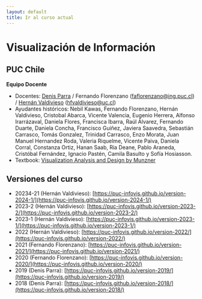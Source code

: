 ```yaml
---
layout: default
title: Ir al curso actual
---
```

# Visualización de Información
## PUC Chile


**Equipo Docente**
- Docentes: [Denis Parra](https://dparra.sitios.ing.uc.cl/) / Fernando Florenzano (faflorenzano@ing.puc.cl) / [Hernán Valdivieso](https://hernan4444.github.io/) (hfvaldivieso@uc.cl)
- Ayudantes históricos: Nebil Kawas, Fernando Florenzano, Hernán Valdivieso, Cristobal Abarca, Vicente Valencia, Eugenio Herrera, Alfonso Irarrázaval, Daniela Flores, Francisca Ibarra, Raúl Álvarez, Fernando Duarte, Daniela Concha, Francisco Guiñez, Javiera Saavedra, Sebastián Carrasco, Tomás Gonzalez, Trinidad Carrasco, Enzo Morata, Juan Manuel Hernandez Roda, Valeria Riquelme, Vicente Paiva, Daniela Corral, Constanza Ortiz, Hanan Saab, Ria Deane, Pablo Araneda, Cristóbal Fernández, Ignacio Pastén, Camila Basulto y Sofía Hosiasson.
- Textbook: [Visualization Analysis and Design by Munzner](https://www.cs.ubc.ca/~tmm/vadbook/)

## Versiones del curso

- 20234-21 (Hernán Valdivieso): [https://puc-infovis.github.io/version-2024-1/](https://puc-infovis.github.io/version-2024-1/)
- 2023-2 (Hernán Valdivieso): [https://puc-infovis.github.io/version-2023-2/](https://puc-infovis.github.io/version-2023-2/)
- 2023-1 (Hernán Valdivieso): [https://puc-infovis.github.io/version-2023-1/](https://puc-infovis.github.io/version-2023-1/)
- 2022 (Hernán Valdivieso): [https://puc-infovis.github.io/version-2022/](https://puc-infovis.github.io/version-2022/)
- 2021 (Fernando Florenzano): [https://puc-infovis.github.io/version-2021/](https://puc-infovis.github.io/version-2021/)
- 2020 (Fernando Florenzano): [https://puc-infovis.github.io/version-2020/](https://puc-infovis.github.io/version-2020/)
- 2019 (Denis Parra): [https://puc-infovis.github.io/version-2019/](https://puc-infovis.github.io/version-2019/)
- 2018 (Denis Parra): [https://puc-infovis.github.io/version-2018/](https://puc-infovis.github.io/version-2018/)

